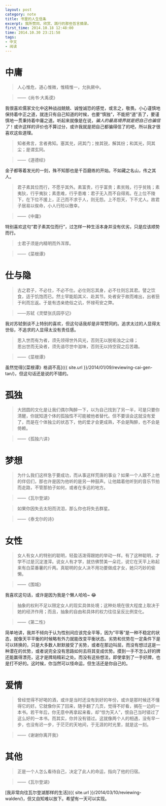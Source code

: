 ```yaml
---
layout: post
category: note
title: 书里的人生信条
excerpt: 我所赞同、欣赏、践行的那些哲言摘录。
first_time: 2014.10.18 12:48:00
time: 2014.10.30 23:21:58
tags:
- 中文
- 阅读
---
```


# 中庸

> 人心惟危，道心惟微，惟精惟一，允执厥中。

> ——《尚书·大禹谟》

我很喜欢儒家文化中这种战战兢兢、诚惶诚恐的感觉，或言之，敬畏。小心谨慎地保持着中正之道，就连只有自己知道的时候，也要“慎独”，不能把“道”丢了，要谨慎地一贯秉持着中庸之道。听起来就像是在说，*骗人的最高境界就是把自己也骗信了*！或许这样的评价也不算过分，或许我就是把自己都骗得信了的吧，所以我才很喜欢这些道理。

> 知者弗言，言者弗知。塞其兑，闭其门；挫其锐，解其纷；和其光，同其尘；是谓玄同。

> ——《道德经》

金子都等着发光的一刻，殊不知那也是千百磨练的开始。不如藏之名山，传之其人。

> 君子素其位而行，不愿乎其外。素富贵，行乎富贵；素贫贱，行乎贫贱；素夷狄，行乎夷狄；素患难，行乎患难：君子无入而不自得焉。在上位不陵下，在下位不援上，正己而不求于人，则无怨。上不怨天，下不尤人。故君子居易以俟命，小人行险以徼幸。

> ——《中庸》

特别喜欢这句“君子素其位而行”，过怎样一种生活本身并没有优劣，只是应该顺势而行。

> 士君子须是内精明而外浑厚。

> ——《菜根谭》

# 仕与隐

> 古之君子，不必仕，不必不仕。必仕则忘其身，必不仕则忘其君。譬之饮食，适于饥饱而已。然士罕能蹈其义、赴其节。处者安于故而难出，出者狃于利而忘返。于是有违亲绝俗之讥，怀禄苟安之弊。

> ——苏轼《灵壁张氏园亭记》

我对苏轼倒谈不上特别的喜欢，但这句话我却是非常赞同的。追求太过的人显得太世俗，不追求的人显得太没有责任感。

> 思入世而有为者，须先领得世外风光，否则无以脱垢浊之尘缘；  
思出世而无染者，须先谙尽世中滋味，否则无以持空寂之后苦趣。

> ——《菜根谭》

虽然觉得[《菜根谭》格调不高]({{ site.url }}/2014/01/09/reviewing-cai-gen-tan/)，但这句话还是说的不错的。

# 孤独

> 大团圆的文化是让我们偶尔陶醉一下，以为自己找到了另一半，可是只要你清醒，你就知道个体的孤独性不可能被他者替代。但不要误会这就没有爱了，而是在个体独立的状态下，他的爱才会更成熟，不会是陶醉，也不会是倚赖。

> ——《孤独六讲》

# 梦想

> 为什么我们这样急于要成功，而从事这样荒唐的事业？如果一个人跟不上他的伴侣们，那也许是因为他听的是另一种鼓声。让他踏着他听到的音乐节拍而走路，不管那拍子如何，或者在多远的地方。

> ——《瓦尔登湖》

> 如果你因失去太阳而流泪，那么你也将失去群星。

> ——《泰戈尔的诗》

# 女性

> 女人有女人的特别的聪明，轻盈活泼得跟她的举动一样。有了这种聪明，才学不过是沉淀渣滓。说女人有才学，就仿佛赞美一朵花，说它在天平上称起来有白菜番薯的斤两。真聪明的女人决不用功要做成才女，她只巧妙的偷懒。

> ——《围城》

我喜欢这句话，或许是因为我是个懒人哈哈~ :joy:

> 抽象的权利不足以限定女人的现实具体处境；这种处境在很大程度上取决于她的经济作用；而且，抽象的自由和具体的权力往往呈反比例变化。

> ——《第二性》

简单地讲，我并不倾向于认为性别间应该完全平等，因为“平等”是一种不稳定的状态，就像天平平衡的时候略有外力就能改变平衡状态。劣势和优势在一定条件下是可以转换的，只是大多数人默默接受了劣势，或者在那边叫屈，而没有想过这是一种潜在的优势，或者说完全没有思路如何去将其变成优势。摸到一手不怎么好的牌还能赢得漂亮，这才是牌局精彩之处。而没有这些想法，即使拿到了一手好牌，也是打不好的。这时候，你当然可以怪命运，但生活还是你自己的。

# 爱情

> 曾经觉得不好喝的酒，或许是当时还没有到好的年份，或许是那时候还不懂得它的好。它就像你买了回来，随手翻了几页，觉得不好看，搁在一边的一本书。若干年后，你无意中再拿起来看，却“惊为天人”，恨自己当时错过了这么好的一本书。而其实，你并没有错过。这就像两个人的相遇，没有早一步，也没有迟一步，于茫茫的天地间，于无涯的时光里，就是这一刻。

> ——《谢谢你离开我》

# 其他

> 正是一个人怎么看待自己，决定了此人的命运，指向了他的归宿。

> ——《瓦尔登湖》

[我非常向往瓦尔登湖那样的生活]({{ site.url }}/2014/03/10/reviewing-walden/)，但又自知难以放下。希望有一天可以实现。
